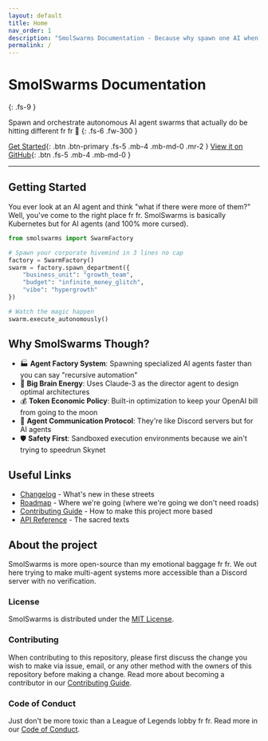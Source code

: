 ```yaml
---
layout: default
title: Home
nav_order: 1
description: "SmolSwarms Documentation - Because why spawn one AI when you can spawn them all fr fr 🤖"
permalink: /
---
```


# SmolSwarms Documentation
{: .fs-9 }

Spawn and orchestrate autonomous AI agent swarms that actually do be hitting different fr fr 🌊
{: .fs-6 .fw-300 }

[Get Started](#getting-started){: .btn .btn-primary .fs-5 .mb-4 .mb-md-0 .mr-2 }
[View it on GitHub](https://github.com/ultrainstinct0x/smolswarms){: .btn .fs-5 .mb-4 .mb-md-0 }

---

## Getting Started

You ever look at an AI agent and think "what if there were more of them?" Well, you've come to the right place fr fr. SmolSwarms is basically Kubernetes but for AI agents (and 100% more cursed).

```python
from smolswarms import SwarmFactory

# Spawn your corporate hivemind in 3 lines no cap
factory = SwarmFactory()
swarm = factory.spawn_department({
    "business_unit": "growth_team",
    "budget": "infinite_money_glitch",
    "vibe": "hypergrowth"
})

# Watch the magic happen
swarm.execute_autonomously()
```

## Why SmolSwarms Though?

- 🏭 **Agent Factory System**: Spawning specialized AI agents faster than you can say "recursive automation"
- 🧠 **Big Brain Energy**: Uses Claude-3 as the director agent to design optimal architectures
- 💰 **Token Economic Policy**: Built-in optimization to keep your OpenAI bill from going to the moon
- 🤝 **Agent Communication Protocol**: They're like Discord servers but for AI agents
- 🛡️ **Safety First**: Sandboxed execution environments because we ain't trying to speedrun Skynet

## Useful Links

- [Changelog](/changelog) - What's new in these streets
- [Roadmap](/roadmap) - Where we're going (where we're going we don't need roads)
- [Contributing Guide](/contributing) - How to make this project more based
- [API Reference](/reference) - The sacred texts

## About the project

SmolSwarms is more open-source than my emotional baggage fr fr. We out here trying to make multi-agent systems more accessible than a Discord server with no verification.

### License

SmolSwarms is distributed under the [MIT License](https://github.com/ultrainstinct0x/smolswarms/blob/main/LICENSE).

### Contributing

When contributing to this repository, please first discuss the change you wish to make via issue, email, or any other method with the owners of this repository before making a change. Read more about becoming a contributor in our [Contributing Guide](contributing).

### Code of Conduct

Just don't be more toxic than a League of Legends lobby fr fr. Read more in our [Code of Conduct](code-of-conduct).
